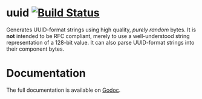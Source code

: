 # uuid [![Build Status](https/travis-ci.org/hashicorp/go-uuid.svg?branch=master)](https/travis-ci.org/hashicorp/go-uuid)

Generates UUID-format strings using high quality, _purely random_ bytes. It is **not** intended to be RFC compliant, merely to use a well-understood string representation of a 128-bit value. It can also parse UUID-format strings into their component bytes.

Documentation
=============

The full documentation is available on [Godoc](http/godoc.org/github.com/hashicorp/go-uuid).
